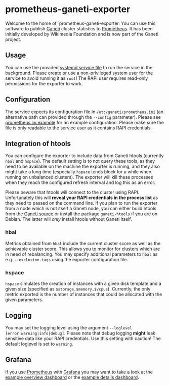 # prometheus-ganeti-exporter

Welcome to the home of `prometheus-ganeti-exporter. You can use this software to publish [Ganeti](https://www.ganeti.org/) cluster statistics to [Prometheus](https://prometheus.io/). It has been initially developed by Wikimedia Foundation and is now part of the Ganeti project.

## Usage

You can use the provided [systemd service file](./prometheus-ganeti-exporter.service) to run the service in the background. Please create or use a non-privileged system user for the service to avoid running it as `root`! The RAPI user requires read-only permissions for the exporter to work.

## Configuration

The service expects its configuration file in `/etc/ganeti/prometheus.ini` (an alternative path can provided through the ``--config`` parameter). Please see [prometheus.ini.example](./prometheus.ini.example) for an example configuration. Please make sure the file is only readable to the service user as it contains RAPI credentials.

## Integration of htools

You can configure the exporter to include data from Ganeti htools (currently `hbal` and `hspace`). The default setting is to not query these tools, as they need to be available on the machine the exporter is running, and they also might take a long time (especially `hspace` tends block for a while when running on unbalanced clusters). The exporter will kill these processes when they reach the configured refresh interval and log this as an error.

Please beware that htools will connect to the cluster using RAPI. Unfortunately this will **reveal your RAPI credentials in the process list** as they need to passed on the command line. If you plan to run the exporter from a node which is not itself a Ganeti node, you can either build htools from the [Ganeti source](https://github.com/ganeti/ganeti) or install the package `ganeti-htools` if you are on Debian. The latter will *only* install htools without Ganeti itself.

### hbal

Metrics obtained from `hbal` include the current cluster score as well as the achievable cluster score. This allows you to monitor for clusters which are in need of rebalancing. You may specify additional parameters to `hbal` as e.g. `--exclusion-tags` using the exporter configuration file.

### hspace

`hspace` simulates the creation of instances with a given disk template and a given size (specified as `$storage,$memory,$vcpus`). Currently, the only metric exported is the number of instances that could be allocated with the given parameters.

## Logging

You may set the logging level using the argument `--loglevel [error|warning|info|debug]`. Please note that debug logging **might** leak sensitive data like your RAPI credentials. Use this setting with caution! The default loglevel is set to `warning`.

## Grafana

If you use [Prometheus](https://prometheus.io/) with [Grafana](https://grafana.com/) you may want to take a look at the [example overview dashboard](./example-grafana-dashboard-overview.json) or the [example details dashboard](./example-grafana-dashboard-details.json).